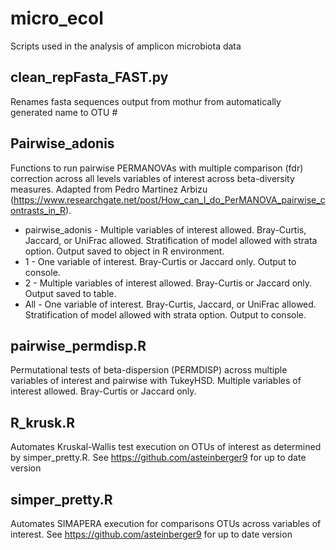 # micro_ecol
Scripts used in the analysis of amplicon microbiota data

## clean_repFasta_FAST.py

Renames fasta sequences output from mothur from automatically generated name to OTU #

## Pairwise_adonis

Functions to run pairwise PERMANOVAs with multiple comparison (fdr) correction across all levels variables of interest across beta-diversity measures. Adapted from Pedro Martinez Arbizu (https://www.researchgate.net/post/How_can_I_do_PerMANOVA_pairwise_contrasts_in_R). 

* pairwise_adonis - Multiple variables of interest allowed. Bray-Curtis, Jaccard, or UniFrac allowed. Stratification of model allowed with strata option. Output saved to object in R environment. 
* 1 - One variable of interest. Bray-Curtis or Jaccard only. Output to console. 
* 2 - Multiple variables of interest allowed. Bray-Curtis or Jaccard only. Output saved to table. 
* All - One variable of interest. Bray-Curtis, Jaccard, or UniFrac allowed. Stratification of model allowed with strata option. Output to console. 

## pairwise_permdisp.R

Permutational tests of beta-dispersion (PERMDISP) across multiple variables of interest and pairwise with TukeyHSD. Multiple variables of interest allowed. Bray-Curtis or Jaccard only.

## R_krusk.R

Automates Kruskal-Wallis test execution on OTUs of interest as determined by simper_pretty.R. See https://github.com/asteinberger9 for up to date version

## simper_pretty.R

Automates SIMAPERA execution for comparisons OTUs across variables of interest. See https://github.com/asteinberger9 for up to date version